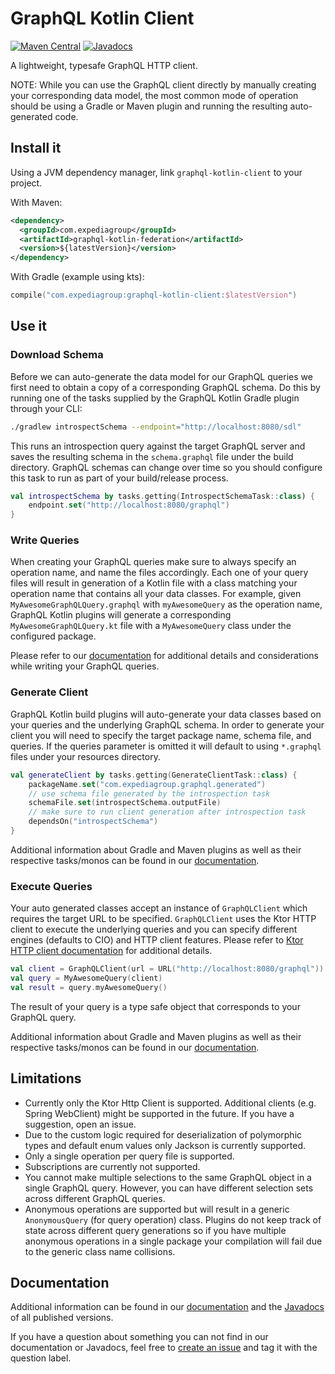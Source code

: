 # GraphQL Kotlin Client
[![Maven Central](https://img.shields.io/maven-central/v/com.expediagroup/graphql-kotlin-client.svg?label=Maven%20Central)](https://search.maven.org/search?q=g:%22com.expediagroup%22%20AND%20a:%22graphql-kotlin-client%22)
[![Javadocs](https://img.shields.io/maven-central/v/com.expediagroup/graphql-kotlin-client.svg?label=javadoc&colorB=brightgreen)](https://www.javadoc.io/doc/com.expediagroup/graphql-kotlin-client)

A lightweight, typesafe GraphQL HTTP client.

NOTE: While you can use the GraphQL client directly by manually creating your corresponding data model, the most common
mode of operation should be using a Gradle or Maven plugin and running the resulting auto-generated code.

## Install it

Using a JVM dependency manager, link `graphql-kotlin-client` to your project.

With Maven:

```xml
<dependency>
  <groupId>com.expediagroup</groupId>
  <artifactId>graphql-kotlin-federation</artifactId>
  <version>${latestVersion}</version>
</dependency>
```

With Gradle (example using kts):

```kotlin
compile("com.expediagroup:graphql-kotlin-client:$latestVersion")
```

## Use it

### Download Schema

Before we can auto-generate the data model for our GraphQL queries we first need to obtain a copy of a corresponding
GraphQL schema. Do this by running one of the tasks supplied by the GraphQL Kotlin Gradle plugin through your
CLI:

```bash
./gradlew introspectSchema --endpoint="http://localhost:8080/sdl"
```

This runs an introspection query against the target GraphQL server and saves the resulting schema in the `schema.graphql` file
under the build directory. GraphQL schemas can change over time so you should configure this task to run
as part of your build/release process.

```kotlin
val introspectSchema by tasks.getting(IntrospectSchemaTask::class) {
    endpoint.set("http://localhost:8080/graphql")
}
```

### Write Queries

When creating your GraphQL queries make sure to always specify an operation name, and name the files accordingly. Each one
of your query files will result in generation of a Kotlin file with a class matching your operation name that contains
all your data classes. For example, given `MyAwesomeGraphQLQuery.graphql` with `myAwesomeQuery` as the operation name, GraphQL Kotlin
plugins will generate a corresponding `MyAwesomeGraphQLQuery.kt` file with a `MyAwesomeQuery` class under the configured package.

Please refer to our [documentation](https://expediagroup.github.io/graphql-kotlin) for additional details and considerations
while writing your GraphQL queries.

### Generate Client

GraphQL Kotlin build plugins will auto-generate your data classes based on your queries and the underlying GraphQL schema.
In order to generate your client you will need to specify the target package name, schema file, and queries. If the queries parameter
is omitted it will default to using `*.graphql` files under your resources directory.

```kotlin
val generateClient by tasks.getting(GenerateClientTask::class) {
    packageName.set("com.expediagroup.graphql.generated")
    // use schema file generated by the introspection task
    schemaFile.set(introspectSchema.outputFile)
    // make sure to run client generation after introspection task
    dependsOn("introspectSchema")
}
```

Additional information about Gradle and Maven plugins as well as their respective tasks/monos can be found in our
[documentation](https://expediagroup.github.io/graphql-kotlin).

### Execute Queries

Your auto generated classes accept an instance of `GraphQLClient` which requires the target URL to be specified. `GraphQLClient`
uses the Ktor HTTP client to execute the underlying queries and you can specify different engines (defaults to CIO) and
HTTP client features. Please refer to [Ktor HTTP client documentation](https://ktor.io/clients/index.html) for additional
details.

```kotlin
val client = GraphQLClient(url = URL("http://localhost:8080/graphql"))
val query = MyAwesomeQuery(client)
val result = query.myAwesomeQuery()
```

The result of your query is a type safe object that corresponds to your GraphQL query.

Additional information about Gradle and Maven plugins as well as their respective tasks/monos can be found in our
[documentation](https://expediagroup.github.io/graphql-kotlin).

## Limitations

* Currently only the Ktor Http Client is supported. Additional clients (e.g. Spring WebClient) might be supported in the future. If you have a suggestion, open an issue.
* Due to the custom logic required for deserialization of polymorphic types and default enum values only Jackson is currently supported.
* Only a single operation per query file is supported.
* Subscriptions are currently not supported.
* You cannot make multiple selections to the same GraphQL object in a single GraphQL query. However, you can have different selection sets across different GraphQL queries.
* Anonymous operations are supported but will result in a generic `AnonymousQuery` (for query operation) class. Plugins
do not keep track of state across different query generations so if you have multiple anonymous operations in a single
package your compilation will fail due to the generic class name collisions.

## Documentation

Additional information can be found in our [documentation](https://expediagroup.github.io/graphql-kotlin) and the
[Javadocs](https://www.javadoc.io/doc/com.expediagroup/graphql-kotlin-client) of all published versions.

If you have a question about something you can not find in our documentation or Javadocs, feel free to
[create an issue](https://github.com/ExpediaGroup/graphql-kotlin/issues) and tag it with the question label.

